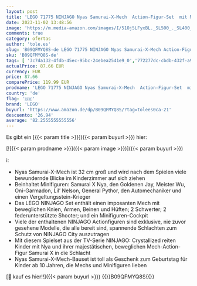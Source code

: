 ```yaml
---
layout: post
title: 'LEGO 71775 NINJAGO Nyas Samurai-X-Mech  Action-Figur-Set  mit Minifigur Goldener Jay  tolles Geburtstagsgeschenk für Kinder'
date: 2023-11-02 13:48:56
image: 'https://m.media-amazon.com/images/I/51Oj5LFyxBL._SL500_._SL400_.jpg'
comments: true
category: ofertas
author: 'tole.es'
slug: 'B09QFMYQ8S-de LEGO 71775 NINJAGO Nyas Samurai-X-Mech Action-Figur-Set...'
sku: 'B09QFMYQ8S-de'
tags: [ '3c7da132-4fdb-45ec-95bc-24ebea2541e9_0','772277dc-cbdb-432f-a915-25a321e9ed8c_0','772277dc-cbdb-432f-a915-25a321e9ed8c_3901','Arborist Merchandising Root','Bauklötze & Bausteine','Bauspielzeug & Konstruktionsspielzeug','Custom Stores','LEGO','Self Service','Special Features Stores','Spielzeug','Xmas23 Most wanted Toys','lego','🇩🇪', ]
actualPrice: 87.66 EUR
currency: EUR
price: 87.66
comparePrice: 119.99 EUR
prodname: 'LEGO 71775 NINJAGO Nyas Samurai-X-Mech  Action-Figur-Set  mit Minifigur Goldener Jay  tolles Geburtstagsgeschenk für Kinder'
country: 'de'
flag: '🇩🇪'
brand: 'LEGO'
buyurl: 'https://www.amazon.de/dp/B09QFMYQ8S/?tag=tolees0ca-21'
descuento: '26.94'
average: '82.2555555555556'
---
```


Es gibt ein [{{< param title >}}]({{< param buyurl >}}) hier:

[![{{< param prodname >}}]({{< param image >}})]({{< param buyurl >}})

ℹ️:

- Nyas Samurai-X-Mech ist 32 cm groß und wird nach dem Spielen viele bewundernde Blicke im Kinderzimmer auf sich ziehen
- Beinhaltet Minifiguren: Samurai X Nya, den Goldenen Jay, Meister Wu, Oni-Garmadon, Lil’ Nelson, General Pythor, den Automechaniker und einen Vergeltungsstein-Krieger
- Das LEGO NINJAGO Set enthält einen imposanten Mech mit beweglichen Knien, Armen, Beinen und Hüften; 2 Schwerter; 2 federunterstützte Shooter; und ein Minifiguren-Cockpit
- Viele der enthaltenen NINJAGO Actionfiguren sind exklusive, nie zuvor gesehene Modelle, die alle bereit sind, spannende Schlachten zum Schutz von NINJAGO City auszutragen
- Mit diesem Spielset aus der TV-Serie NINJAGO: Crystallized reiten Kinder mit Nya und ihrer majestätischen, beweglichen Mech-Action-Figur Samurai X in die Schlacht
- Nyas Samurai-X-Mech-Bauset ist toll als Geschenk zum Geburtstag für Kinder ab 10 Jahren, die Mechs und Minifiguren lieben

[🛒 kauf es hier!!]({{< param buyurl >}})
{{<world>}}B09QFMYQ8S{{</world>}}
